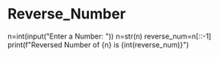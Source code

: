 # Reverse_Number
n=int(input("Enter a Number: "))
n=str(n)
reverse_num=n[::-1]
print(f"Reversed Number of {n} is {int(reverse_num)}")

